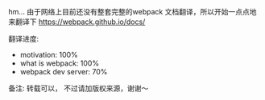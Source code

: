 hm... 由于网络上目前还没有整套完整的webpack 文档翻译，所以开始一点点地来翻译下 https://webpack.github.io/docs/


翻译进度:
<ul>
	<li>motivation: 100%</li>
	<li>what is webpack: 100%</li>
	<li>webpack dev server: 70%</li>
</ul>

备注:
转载可以， 不过请加版权来源，谢谢～